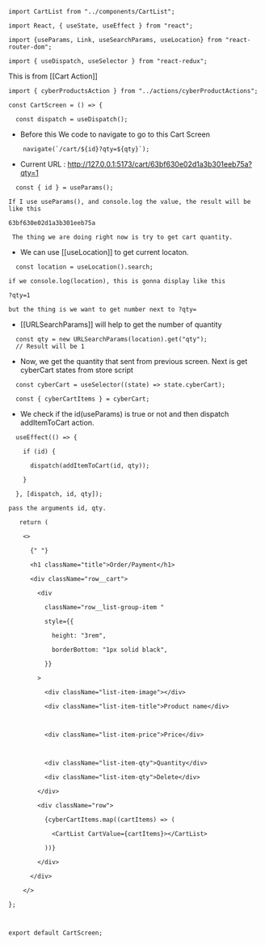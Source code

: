 ```
import CartList from "../components/CartList";

import React, { useState, useEffect } from "react";

import {useParams, Link, useSearchParams, useLocation} from "react-router-dom";

import { useDispatch, useSelector } from "react-redux";
```
This is from [[Cart Action]]
```
import { cyberProductsAction } from "../actions/cyberProductActions";
```


```
const CartScreen = () => {

  const dispatch = useDispatch();
```

- Before this We code to navigate to go to this Cart Screen
```
    navigate(`/cart/${id}?qty=${qty}`);
```
- Current URL : http://127.0.0.1:5173/cart/63bf630e02d1a3b301eeb75a?qty=1
```
  const { id } = useParams();
```
	If I use useParams(), and console.log the value, the result will be like this  
```
63bf630e02d1a3b301eeb75a
```
	 The thing we are doing right now is try to get cart quantity. 

	
 - We can use  [[useLocation]] to get current locaton.   
```
  const location = useLocation().search;
```

	if we console.log(location), this is gonna display like this
```
?qty=1
```
	but the thing is we want to get number next to ?qty= 
	
- [[URLSearchParams]] will help to get the number of quantity

```
  const qty = new URLSearchParams(location).get("qty");
  // Result will be 1
```

- Now, we get the quantity that sent from previous screen. Next is get cyberCart states from store script
```
  const cyberCart = useSelector((state) => state.cyberCart);
  
  const { cyberCartItems } = cyberCart;
```
-  We check if the id(useParams) is true or not and then dispatch addItemToCart action. 

```
  useEffect(() => {

    if (id) {

      dispatch(addItemToCart(id, qty));

    }

  }, [dispatch, id, qty]);
```
	pass the arguments id, qty.
	

```
   return (

    <>

      {" "}

      <h1 className="title">Order/Payment</h1>

      <div className="row__cart">

        <div

          className="row__list-group-item "

          style={{

            height: "3rem",

            borderBottom: "1px solid black",

          }}

        >

          <div className="list-item-image"></div>

          <div className="list-item-title">Product name</div>

  

          <div className="list-item-price">Price</div>

  

          <div className="list-item-qty">Quantity</div>

          <div className="list-item-qty">Delete</div>

        </div>

        <div className="row">

          {cyberCartItems.map((cartItems) => (

            <CartList CartValue={cartItems}></CartList>

          ))}

        </div>

      </div>

    </>

};

  

export default CartScreen;
```

